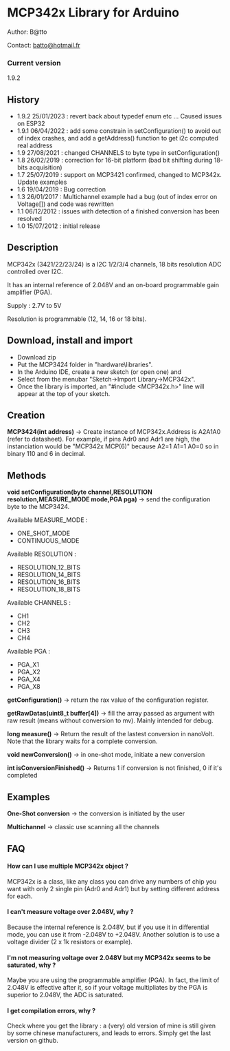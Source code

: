 # MCP342x Library for Arduino #

Author:  B@tto

Contact: batto@hotmail.fr

### Current version ###

1.9.2

## History ##

- 1.9.2  25/01/2023 : revert back about typedef enum etc ... Caused issues on ESP32
- 1.9.1 06/04/2022 : add some constrain in setConfiguration() to avoid out of index crashes, and add a getAddress() function to get i2c computed real address
- 1.9 27/08/2021 : changed CHANNELS to byte type in setConfiguration()
- 1.8 26/02/2019 : correction for 16-bit platform (bad bit shifting during 18-bits acquisition)
- 1.7 25/07/2019 : support on MCP3421 confirmed, changed to MCP342x. Update examples
- 1.6 19/04/2019 : Bug correction
- 1.3 26/01/2017 : Multichannel example had a bug (out of index error on Voltage[]) and code was rewritten
- 1.1 06/12/2012 : issues with detection of a finished conversion has been resolved
- 1.0 15/07/2012 : initial release 

## Description ##

MCP342x (3421/22/23/24) is a I2C 1/2/3/4 channels, 18 bits resolution ADC controlled over I2C.

It has an internal reference of 2.048V and an on-board programmable gain amplifier (PGA).

Supply : 2.7V to 5V

Resolution is programmable (12, 14, 16 or 18 bits). 

## Download, install and import ##
- Download zip
- Put the MCP3424 folder in "hardware\libraries\". 
- In the Arduino IDE, create a new sketch (or open one) and 
- Select from the menubar "Sketch->Import Library->MCP342x".
- Once the library is imported, an "#include <MCP342x.h>" line will appear at the top of your sketch. 

## Creation ##
**MCP3424(int address)** -> Create instance of MCP342x.Address is A2A1A0 (refer to datasheet). For example, if pins Adr0 and Adr1 are high, the instanciation would be "MCP342x MCP(6)" because A2=1 A1=1 A0=0 so in binary 110 and 6 in decimal.
 
## Methods ##
	
**void setConfiguration(byte channel,RESOLUTION resolution,MEASURE_MODE mode,PGA pga)** -> send the configuration byte to the MCP3424. 

Available MEASURE_MODE :
- ONE_SHOT_MODE
- CONTINUOUS_MODE

Available RESOLUTION :
- RESOLUTION_12_BITS
- RESOLUTION_14_BITS
- RESOLUTION_16_BITS
- RESOLUTION_18_BITS

Available CHANNELS :	
- CH1
- CH2
- CH3
- CH4

Available PGA :
- PGA_X1
- PGA_X2
- PGA_X4
- PGA_X8


**getConfiguration()** -> return the rax value of the configuration register.

**getRawDatas(uint8_t buffer[4])** -> fill the array passed as argument with raw result (means without conversion to mv). Mainly intended for debug.

**long measure()** -> Return the result of the lastest conversion in nanoVolt. Note that the library waits for a complete conversion.

**void newConversion()** -> in one-shot mode, initiate a new conversion

**int isConversionFinished()** -> Returns 1 if conversion is not finished, 0 if it's completed

## Examples ##

**One-Shot conversion** -> the conversion is initiated by the user

**Multichannel** -> classic use scanning all the channels

## FAQ ##
#### How can I use multiple MCP342x object ? ####
MCP342x is a class, like any class you can drive any numbers of chip you want with only 2 single pin (Adr0 and Adr1) but by setting different address for each.

#### I can't measure voltage over 2.048V, why ? ####
Because the internal reference is 2.O48V, but if you use it in differential mode, you can use it from -2.048V to +2.048V. 
Another solution is to use a voltage divider (2 x 1k resistors or example).

#### I'm not measuring voltage over 2.048V but my MCP342x seems to be saturated, why ? ####
Maybe you are using the programmable amplifier (PGA). In fact, the limit of 2.O48V is effective after it, so if your voltage multipliates by the PGA is superior to 2.048V, the ADC is saturated.

#### I get compilation errors, why ? ####
Check where you get the library : a (very) old version of mine is still given by some chinese manufacturers, and leads to errors. Simply get the last version on github.

